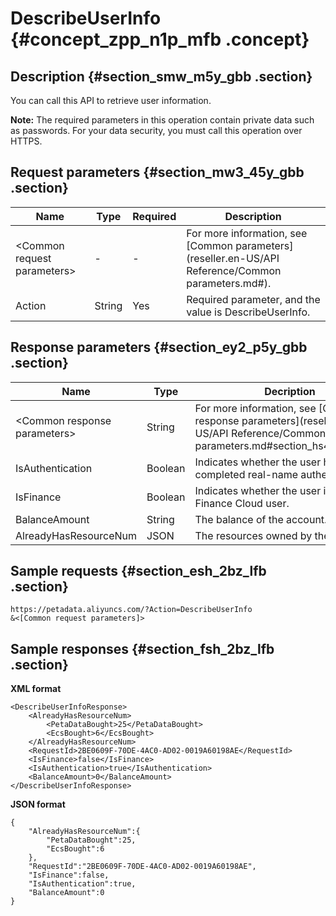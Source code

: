 # DescribeUserInfo {#concept_zpp_n1p_mfb .concept}

## Description {#section_smw_m5y_gbb .section}

You can call this API to retrieve user information.

**Note:** The required parameters in this operation contain private data such as passwords. For your data security, you must call this operation over HTTPS.

## Request parameters {#section_mw3_45y_gbb .section}

|Name|Type|Required|Description|
|----|----|--------|-----------|
|<Common request parameters\>|-|-|For more information, see [Common parameters](reseller.en-US/API Reference/Common parameters.md#).|
|Action|String|Yes|Required parameter, and the value is DescribeUserInfo.|

## Response parameters {#section_ey2_p5y_gbb .section}

|Name|Type|Decription|
|----|----|----------|
|<Common response parameters\>|String|For more information, see [Common response parameters](reseller.en-US/API Reference/Common parameters.md#section_hs4_m3y_gbb).|
|IsAuthentication|Boolean|Indicates whether the user has completed real-name authentication.|
|IsFinance|Boolean|Indicates whether the user is an Alibaba Finance Cloud user.|
|BalanceAmount|String|The balance of the account.|
|AlreadyHasResourceNum|JSON|The resources owned by the account.|

## Sample requests {#section_esh_2bz_lfb .section}

```
https://petadata.aliyuncs.com/?Action=DescribeUserInfo
&<[Common request parameters]>
```

## Sample responses {#section_fsh_2bz_lfb .section}

**XML format**

```
<DescribeUserInfoResponse>  
	<AlreadyHasResourceNum>
		<PetaDataBought>25</PetaDataBought>
		<EcsBought>6</EcsBought>
	</AlreadyHasResourceNum>
	<RequestId>2BE0609F-70DE-4AC0-AD02-0019A60198AE</RequestId>
	<IsFinance>false</IsFinance>
	<IsAuthentication>true</IsAuthentication>
	<BalanceAmount>0</BalanceAmount>
</DescribeUserInfoResponse>
```

**JSON format**

```
{
    "AlreadyHasResourceNum":{
        "PetaDataBought":25,
        "EcsBought":6
    },
    "RequestId":"2BE0609F-70DE-4AC0-AD02-0019A60198AE",
    "IsFinance":false,
    "IsAuthentication":true,
    "BalanceAmount":0
}
```

